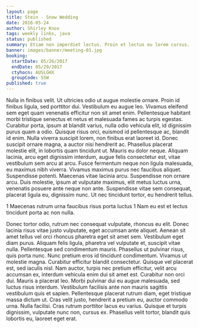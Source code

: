 ```yaml
---
layout: page
title: Stein - Snow Wedding
date: 2016-05-24
author: Shirley Knox
tags: weekly links, java
status: published
summary: Etiam non imperdiet lectus. Proin et lectus eu lorem cursus.
banner: images/banner/meeting-01.jpg
booking:
  startDate: 05/26/2017
  endDate: 05/29/2017
  ctyhocn: AUSLGHX
  groupCode: SSW
published: true
---
```

Nulla in finibus velit. Ut ultricies odio ut augue molestie ornare. Proin id finibus ligula, sed porttitor dui. Vestibulum eu augue leo. Vivamus eleifend sem eget quam venenatis efficitur non sit amet enim. Pellentesque habitant morbi tristique senectus et netus et malesuada fames ac turpis egestas. Curabitur porta, ipsum at blandit varius, nulla odio vehicula elit, id dignissim purus quam a odio. Quisque risus orci, euismod id pellentesque ac, blandit id enim. Nulla viverra suscipit lorem, non finibus erat laoreet id.
Donec suscipit ornare magna, a auctor nisi hendrerit ac. Phasellus placerat molestie elit, in lobortis quam tincidunt ut. Mauris eu dolor neque. Aliquam lacinia, arcu eget dignissim interdum, augue felis consectetur est, vitae vestibulum sem arcu at arcu. Fusce fermentum neque non ligula malesuada, eu maximus nibh viverra. Vivamus maximus purus nec faucibus aliquet. Suspendisse potenti. Maecenas vitae lacinia arcu. Suspendisse non ornare arcu. Duis molestie, ipsum at vulputate maximus, elit metus luctus urna, venenatis posuere ante neque non ante. Suspendisse vitae sem consequat, placerat ligula eu, dignissim nunc. Ut nec tincidunt tortor, eu hendrerit tellus.

1 Maecenas rutrum urna faucibus risus porta luctus
1 Nam eu est et lectus tincidunt porta ac non nulla.

Donec tortor odio, rutrum nec consequat vulputate, rhoncus eu elit. Donec lacinia risus vitae justo vulputate, eget accumsan ante aliquet. Aenean sit amet tellus vel orci rhoncus pharetra eget sit amet sem. Vestibulum eget diam purus. Aliquam felis ligula, pharetra vel vulputate et, suscipit vitae nulla. Pellentesque sed condimentum mauris. Phasellus ut pulvinar risus, quis porta nunc. Nunc pretium eros id tincidunt condimentum. Vivamus ut molestie magna. Curabitur efficitur blandit consectetur. Quisque vel placerat est, sed iaculis nisl. Nam auctor, turpis nec pretium efficitur, velit arcu accumsan ex, interdum vehicula enim dui sit amet est. Curabitur non orci dui.
Mauris a placerat leo. Morbi pulvinar dui eu augue malesuada, sed luctus risus interdum. Vestibulum facilisis ante non mauris sagittis vestibulum quis et sapien. Pellentesque placerat rutrum diam, eget tristique massa dictum ut. Cras velit justo, hendrerit a pretium eu, auctor commodo urna. Nulla facilisi. Cras rutrum porttitor lacus eu varius. Quisque et turpis dignissim, vulputate nunc non, cursus ex. Phasellus velit tortor, blandit quis lobortis eu, laoreet eget erat.
